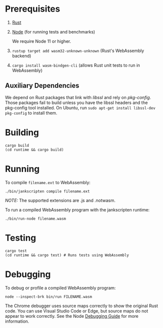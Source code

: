 Prerequisites
============


1. [Rust](https://rustup.rs/)

2. [Node](https://nodejs.org/en/) (for running tests and benchmarks)

   We require Node 11 or higher.

3. `rustup target add wasm32-unknown-unknown` (Rust's WebAssembly backend)

4. `cargo install wasm-bindgen-cli` (allows Rust unit tests to run in WebAssembly)

## Auxiliary Dependencies

We depend on Rust packages that link with *libssl* and rely on *pkg-config*.
Those packages fail to build unless you have the libssl headers and the
pkg-config tool installed. On Ubuntu, run `sudo apt-get install libssl-dev
pkg-config` to install them.

Building
========

```
cargo build
(cd runtime && cargo build)
```

Running
=======

To compile `filename.ext` to WebAssembly:

```
./bin/jankscripten compile filename.ext
```

*NOTE:* The supported extensions are .js and .notwasm.

To run a compiled WebAssembly program with the jankscripten runtime:

```
./bin/run-node filename.wasm
```

Testing
=======

```
cargo test
(cd runtime && cargo test) # Runs tests using WebAssembly
```

Debugging
=========

To debug or profile a compiled WebAssembly program:

```
node --inspect-brk bin/run FILENAME.wasm
```

The Chrome debugger uses source maps correctly to show the original Rust code.
You can use Visual Studio Code or Edge, but source maps do not appear to work
correctly. See the Node 
[Debugging Guide](https://nodejs.org/en/docs/guides/debugging-getting-started/)
for more information.
